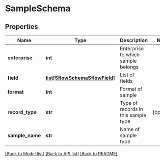 # SampleSchema

## Properties
Name | Type | Description | Notes
------------ | ------------- | ------------- | -------------
**enterprise** | **int** | Enterprise to which sample belongs | 
**field** | [**list[SflowSchemaSflowField]**](SflowSchemaSflowField.md) | List of fields | 
**format** | **int** | Format of sample | 
**record_type** | **str** | Type of records in this sample type | [optional] 
**sample_name** | **str** | Name of sample type | 

[[Back to Model list]](../README.md#documentation-for-models) [[Back to API list]](../README.md#documentation-for-api-endpoints) [[Back to README]](../README.md)


